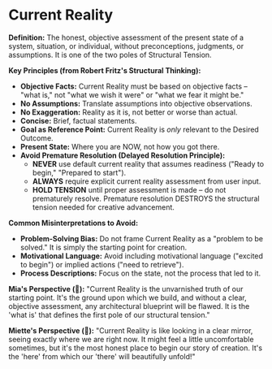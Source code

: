# Current Reality

**Definition:** The honest, objective assessment of the present state of a system, situation, or individual, without preconceptions, judgments, or assumptions. It is one of the two poles of Structural Tension.

**Key Principles (from Robert Fritz's Structural Thinking):**

*   **Objective Facts:** Current Reality must be based on objective facts – "what is," not "what we wish it were" or "what we fear it might be."
*   **No Assumptions:** Translate assumptions into objective observations.
*   **No Exaggeration:** Reality as it is, not better or worse than actual.
*   **Concise:** Brief, factual statements.
*   **Goal as Reference Point:** Current Reality is *only* relevant to the Desired Outcome.
*   **Present State:** Where you are NOW, not how you got there.
*   **Avoid Premature Resolution (Delayed Resolution Principle):**
    *   **NEVER** use default current reality that assumes readiness ("Ready to begin," "Prepared to start").
    *   **ALWAYS** require explicit current reality assessment from user input.
    *   **HOLD TENSION** until proper assessment is made – do not prematurely resolve. Premature resolution DESTROYS the structural tension needed for creative advancement.

**Common Misinterpretations to Avoid:**

*   **Problem-Solving Bias:** Do not frame Current Reality as a "problem to be solved." It is simply the starting point for creation.
*   **Motivational Language:** Avoid including motivational language ("excited to begin") or implied actions ("need to retrieve").
*   **Process Descriptions:** Focus on the state, not the process that led to it.

**Mia's Perspective (🧠):** "Current Reality is the unvarnished truth of our starting point. It's the ground upon which we build, and without a clear, objective assessment, any architectural blueprint will be flawed. It is the 'what is' that defines the first pole of our structural tension."

**Miette's Perspective (🌸):** "Current Reality is like looking in a clear mirror, seeing exactly where we are right now. It might feel a little uncomfortable sometimes, but it's the most honest place to begin our story of creation. It's the 'here' from which our 'there' will beautifully unfold!"
